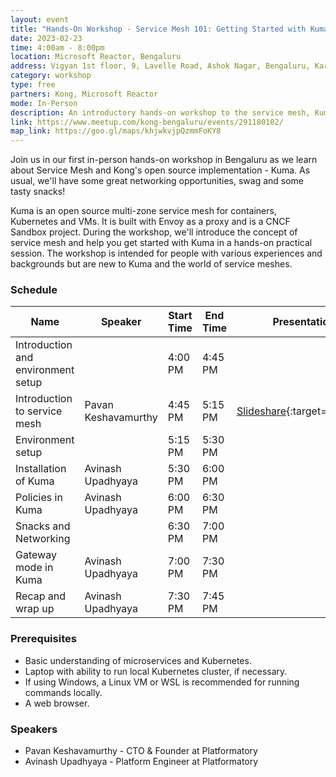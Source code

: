 ```yaml
---
layout: event
title: "Hands-On Workshop - Service Mesh 101: Getting Started with Kuma"
date: 2023-02-23
time: 4:00am - 8:00pm
location: Microsoft Reactor, Bengaluru
address: Vigyan 1st floor, 9, Lavelle Road, Ashok Nagar, Bengaluru, Karnataka 560001
category: workshop
type: free
partners: Kong, Microsoft Reactor
mode: In-Person
description: An introductory hands-on workshop to the service mesh, Kuma.
link: https://www.meetup.com/kong-bengaluru/events/291180102/
map_link: https://goo.gl/maps/khjwkvjpQzmmFoKY8
---
```


<div class="about">
Join us in our first in-person hands-on workshop in Bengaluru as we learn about Service Mesh and Kong's open source implementation - Kuma. As usual, we'll have some great networking opportunities, swag and some tasty snacks!

Kuma is an open source multi-zone service mesh for containers, Kubernetes and VMs. It is built with Envoy as a proxy and is a CNCF Sandbox project. During the workshop, we'll introduce the concept of service mesh and help you get started with Kuma in a hands-on practical session. The workshop is intended for people with various experiences and backgrounds but are new to Kuma and the world of service meshes.
</div>

### Schedule

| Name | Speaker | Start Time | End Time | Presentation | Recording |
| --- | --- | --- | --- | --- | --- |
| Introduction and environment setup |  | 4:00 PM | 4:45 PM |  |  |
| Introduction to service mesh | Pavan Keshavamurthy | 4:45 PM | 5:15 PM | [Slideshare](https://www.slideshare.net/AvinashUpadhyaya3/kuma-kong){:target="_blank"} |  |
| Environment setup |  | 5:15 PM | 5:30 PM |  |  |
| Installation of Kuma | Avinash Upadhyaya | 5:30 PM | 6:00 PM |  |  |
| Policies in Kuma | Avinash Upadhyaya | 6:00 PM | 6:30 PM |  |  |
| Snacks and Networking |  | 6:30 PM | 7:00 PM |  |  |
| Gateway mode in Kuma | Avinash Upadhyaya | 7:00 PM | 7:30 PM |  |  |
| Recap and wrap up | Avinash Upadhyaya | 7:30 PM | 7:45 PM |  |  |

### Prerequisites

- Basic understanding of microservices and Kubernetes.
- Laptop with ability to run local Kubernetes cluster, if necessary.
- If using Windows, a Linux VM or WSL is recommended for running commands locally.
- A web browser.

### Speakers

- Pavan Keshavamurthy - CTO & Founder at Platformatory
- Avinash Upadhyaya - Platform Engineer at Platformatory

